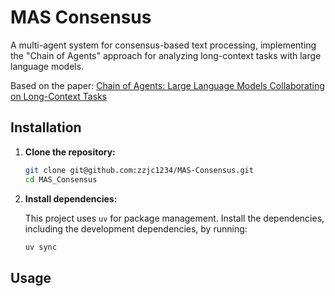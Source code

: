 # MAS Consensus

A multi-agent system for consensus-based text processing, implementing the "Chain of Agents" approach for analyzing long-context tasks with large language models.

Based on the paper: [Chain of Agents: Large Language Models Collaborating on Long-Context Tasks](https://openreview.net/pdf?id=LuCLf4BJsr)

## Installation

1.  **Clone the repository:**

    ```sh
    git clone git@github.com:zzjc1234/MAS-Consensus.git
    cd MAS_Consensus
    ```

2.  **Install dependencies:**

    This project uses `uv` for package management. Install the dependencies, including the development dependencies, by running:

    ```sh
    uv sync
    ```

## Usage
